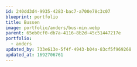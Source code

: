 ```yaml
---
id: 240dd3d4-9935-4283-bac7-a700e78c3c07
blueprint: portfolio
title: Bussen
image: portfolio/anders/bus-min.webp
parent: 65eb0cf0-db7a-4116-8b2d-45c51447217e
portfolio:
  - anders
updated_by: 733e613e-5f4f-4943-b04a-83cf5f969268
updated_at: 1692706761
---
```

